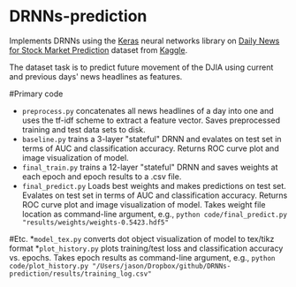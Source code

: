 # DRNNs-prediction

Implements DRNNs using the [Keras](https://keras.io/) neural networks library on [Daily News for Stock Market Prediction](https://www.kaggle.com/aaron7sun/stocknews) dataset from [Kaggle](https://www.kaggle.com/).

The dataset task is to predict future movement of the DJIA using current and previous days' news headlines as features.

#Primary code
* `preprocess.py` concatenates all news headlines of a day into one and uses the tf-idf scheme to extract a feature vector. Saves preprocessed training and test data sets to disk. 
* `baseline.py` trains a 3-layer "stateful" DRNN and evalates on test set in terms of AUC and classification accuracy. Returns ROC curve plot and image visualization of model. 
* `final_train.py` trains a 12-layer "stateful" DRNN and saves weights at each epoch and epoch results to a .csv file.
* `final_predict.py` Loads best weights and makes predictions on test set. Evalates on test set in terms of AUC and classification accuracy. Returns ROC curve plot and image visualization of model. Takes weight file location as command-line argument, e.g., `python code/final_predict.py "results/weights/weights-0.5423.hdf5"`

#Etc.
*`model_tex.py` converts dot object visualization of model to tex/tikz format
*`plot_history.py` plots training/test loss and classification accuracy vs. epochs. Takes epoch results as command-line argument, e.g., `python code/plot_history.py "/Users/jason/Dropbox/github/DRNNs-prediction/results/training_log.csv"`
